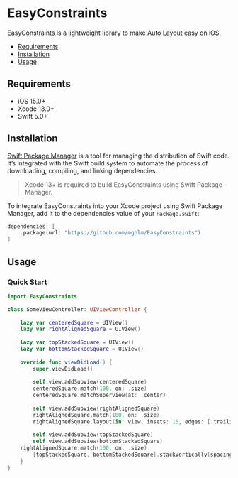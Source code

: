 # EasyConstraints

EasyConstraints is a lightweight library to make Auto Layout easy on iOS.

- [Requirements](#requirements)
- [Installation](#installation)
- [Usage](#usage)

## Requirements

- iOS 15.0+
- Xcode 13.0+
- Swift 5.0+

## Installation

[Swift Package Manager](https://swift.org/package-manager/) is a tool for managing the distribution of Swift code. It’s integrated with the Swift build system to automate the process of downloading, compiling, and linking dependencies.

> Xcode 13+ is required to build EasyConstraints using Swift Package Manager.

To integrate EasyConstraints into your Xcode project using Swift Package Manager, add it to the dependencies value of your `Package.swift`:

```swift
dependencies: [
    .package(url: "https://github.com/mghlm/EasyConstraints")
]
```

## Usage

### Quick Start

```swift
import EasyConstraints

class SomeViewController: UIViewController {
    
    lazy var centeredSquare = UIView()
    lazy var rightAlignedSquare = UIView()
    
    lazy var topStackedSquare = UIView()
    lazy var bottomStackedSquare = UIView()
    
    override func viewDidLoad() {
        super.viewDidLoad()
        
        self.view.addSubview(centeredSquare)
        centeredSquare.match(100, on: .size)
        centeredSquare.matchSuperview(at: .center)
        
        self.view.addSubview(rightAlignedSquare)
        rightAlignedSquare.match(100, on: .size)
        rightAlignedSquare.layout(in: view, insets: 16, edges: [.trailing])
        
        self.view.addSubview(topStackedSquare)
        self.view.addSubview(bottomStackedSquare)
	rightAlignedSquare.match(100, on: .size)
        [topStackedSquare, bottomStackedSquare].stackVertically(spacing: 4)
    }
}
```